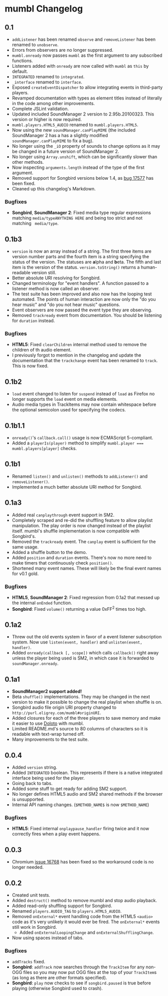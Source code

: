 mumbl Changelog
===============

0.1
---

* `addListener` has been renamed `observe` and `removeListener` has been renamed to
  `unobserve`.
* Errors from observers are no longer suppressed.
* `mumbl.onready` now passes `mumbl` as the first argument to any subscribed functions.
* Listeners added with `onready` are now called with `mumbl` as `this` by default.
* `INTEGRATED` renamed to `integrated`.
* `_interface` renamed to `interface`.
* Exposed `createEventDispatcher` to allow integrating events in third-party players.
* Revamped documentation with types as element titles instead of literally in the code
   among other improvements.
* Complete JSLint validation.
* Updated included SoundManager 2 version to 2.95b.20100323. This version or higher is
   now required.
* `mumbl.players.HTML5_AUDIO` renamed to `mumbl.players.HTML5`.
* Now using the new `soundManager.canPlayMIME` (the included SoundManager 2 has a
   has a slightly modified `soundManager.canPlayMIME` to fix a bug).
* No longer using the `_iO` property of sounds to change options as it may be changed
   in a future version of SoundManager 2.
* No longer using `Array.unshift`, which can be significantly slower than other methods.
* Now inspecting `arguments.length` instead of the type of the first argument.
* Removed support for Songbird versions below 1.4, as
   [bug 17577](http://bugzilla.songbirdnest.com/show_bug.cgi?id=17577) has been fixed.
* Cleaned up this changelog's Markdown.

### Bugfixes

* **Songbird**, **SoundManager 2**: Fixed media type regular expressions matching
   `media/typeANYTHING HERE` and being too strict and not matching ` media/type`.


0.1b3
-----

* `version` is now an array instead of a string. The first three items are version
  number parts and the fourth item is a string specifying the status of the version.
  The statuses are **a**lpha and **b**eta. The fifth and last item is the version of the
  status. `version.toString()` returns a human-readable version still.
* Better absolute URI resolving for Songbird.
* Changed terminology for "event handlers". A function passed to a listener method is
  now called an observer.
* The test suite has been improved and also now has the looping test automated. The
  points of human interaction are now only the "do you hear music" and "do you not hear
  music" questions.
* Event observers are now passed the event type they are observing.
* Removed `trackready` event from documentation. You should be listening for `duration`
  instead.

### Bugfixes

* **HTML5**: Fixed `clearChildren` internal method used to remove the children of th
  audio element.
* I previously forgot to mention in the changelog and update the documentation
  that the `trackchange` event has been renamed to `track`. This is now fixed.


0.1b2
-----

* `load` event changed to listen for `suspend` instead of `load` as Firefox no longer
  supports the `load` event on media elements.
* Audio media types in TrackItems may now contain whitespace before the optional
  semicolon used for specifying the codecs.


0.1b1.1
-----

* `onready()`'s `callback.call()` usage is now ECMAScript 5-compliant.
* Added a `playerIs(player)` method to simplify
  `mumbl.player === mumbl.players[player]` checks.


0.1b1
-----

* Renamed `listen()` and `unlisten()` methods to `addListener()` and `removeListener()`.
* Implemented a much better absolute URI method for Songbird.


0.1a3
-----

* Added real `canplaythrough` event support in SM2.
* Completely scraped and re-did the shuffling feature to allow playlist manipulation.
  The play order is now changed instead of the playlist itself. mumbl's shuffle
  implementation is now compatible with Songbird's.
* Removed the `trackready` event. The `canplay` event is sufficient for the same usage.
* Added a shuffle button to the demo.
* Added `position` and `duration` events. There's now no more need to make timers
  that continuously check `position()`.
* Shortened many event names. These will likely be the final event names for v0.1 gold.

### Bugfixes

* **HTML5**, **SoundManager 2**: Fixed regression from 0.1a2 that messed up the internal
  `onEnded` function.
* **Songbird**: Fixed `volume()` returning a value 0xFF<sup>2</sup> times too high.


0.1a2
-----

* Threw out the old events system in favor of a event listener subscription system.
  Now use `listen(event, handler)` and `unlisten(event, handler)`.
* Added `onready(callback [, scope])` which calls `callback()` right away
  unless the player being used is SM2, in which case it is forwarded to
  `soundManager.onready`.


0.1a1
-----

* **SoundManager2 support added!**
* Beta `shuffle()` implementations. They may be changed in the next version to
  make it possible to change the real playlist when shuffle is on.
* Songbird audio file origin URI property changed to
  `http://purl.eligrey.com/mumbl#originURI`.
* Added closures for each of the three players to save memory and make it easier to
  use [Doloto](http://msdn.microsoft.com/en-us/devlabs/ee423534.aspx) with mumbl.
* Limited README.md's source to 80 columns of characters so it is readable with
  text-wrap turned off.
* Many improvements to the test suite.


0.0.4
-----

* Added `version` string.
* Added `INTEGRATED` boolean. This represents if there is a native integrated
  interface being used for the player.
* Going back to tabs.
* Added some stuff to get ready for adding SM2 support.
* No longer defines HTML5 audio and SM2 shared methods if the browser is
  unsupported.
* Internal API naming changes. (`$METHOD_NAME$` is now `$METHOD_NAME`)

### Bugfixes

* **HTML5**: Fixed internal `onplaypause_handler` firing twice and it now correctly fires
  when a play event happens.


0.0.3
-----

* Chromium [issue 16768](http://code.google.com/p/chromium/issues/detail?id=16768) has
  been fixed so the workaround code is no longer needed.


0.0.2
-----

* Created unit tests.
* Added `destruct()` method to remove mumbl and stop audio playback.
* Added read-only shuffling support for Songbird.
* Renamed `players.AUDIO_TAG` to `players.HTML5_AUDIO`.
* Removed `onExternal*` event handling code from the HTML5 `<audio>` code as it's
  very unlikely it would ever be fired. The `onExternal*` events still work in Songbird.
    * Added `onExternalLoopingChange` and `onExternalShufflingChange`.
* Now using spaces instead of tabs.

### Bugfixes

* `addTracks` fixed.
* **Songbird**: `addTrack` now searches through the `TrackItem` for any non-OGG files
  so you may now put OGG files at the top of your `TrackItem`s (as long as there are
  other formats specified).
* **Songbird**: `play` now checks to see if `songbird.paused` is true before playing
  (otherwise Songbird used to crash).


